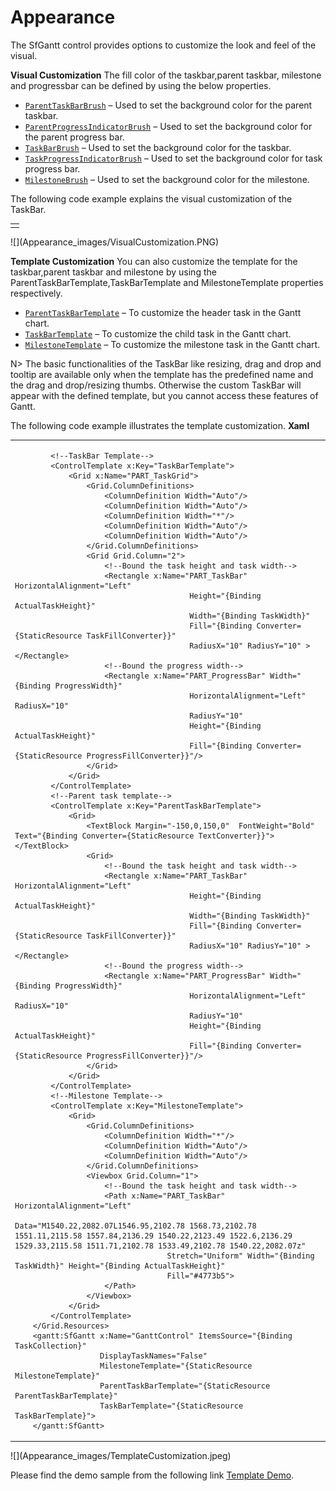 # Appearance

The SfGantt control provides options to customize the look and feel of the visual. 

**Visual Customization**
The fill color of the taskbar,parent taskbar, milestone and progressbar can be defined by using the below properties. 
* [`ParentTaskBarBrush`](https://help.syncfusion.com/cr/cref_files/uwp/Syncfusion.SfGantt.UWP~Syncfusion.UI.Xaml.Gantt.SfGantt~ParentTaskBarBrushProperty.html) – Used to set the background color for the parent taskbar.
* [`ParentProgressIndicatorBrush`](https://help.syncfusion.com/cr/cref_files/uwp/Syncfusion.SfGantt.UWP~Syncfusion.UI.Xaml.Gantt.SfGantt~ParentProgressIndicatorBrushProperty.html) – Used to set the background color for the parent progress bar.
* [`TaskBarBrush`](https://help.syncfusion.com/cr/cref_files/uwp/Syncfusion.SfGantt.UWP~Syncfusion.UI.Xaml.Gantt.SfGantt~TaskBarBrushProperty.html) – Used to set the background color for the taskbar.
* [`TaskProgressIndicatorBrush`](https://help.syncfusion.com/cr/cref_files/uwp/Syncfusion.SfGantt.UWP~Syncfusion.UI.Xaml.Gantt.SfGantt~TaskProgressIndicatorBrushProperty.html) – Used to set the background color for task progress bar.
* [`MilestoneBrush`](https://help.syncfusion.com/cr/cref_files/uwp/Syncfusion.SfGantt.UWP~Syncfusion.UI.Xaml.Gantt.SfGantt~MilestoneBrushProperty.html) – Used to set the background color for the milestone.

The following code example explains the visual customization of the TaskBar.

<table>
<tr>
<td>
        <gantt:SfGantt x:Name="GanttControl" ItemsSource="{Binding TaskCollection}"
                       ParentTaskBarBrush="#33ffbe06" 
                       ParentProgressIndicatorBrush="#FFffbe06"
                       TaskBarBrush="#3390a84e" 
                       TaskProgressIndicatorBrush="#FF90a84e"
                       MilestoneBrush="#999999">
        </gantt:SfGantt>
</td>
</tr>
</table>
![](Appearance_images/VisualCustomization.PNG)

**Template Customization**
You can also customize the template for the taskbar,parent taskbar and milestone by using the ParentTaskBarTemplate,TaskBarTemplate and MilestoneTemplate properties respectively.

* [`ParentTaskBarTemplate`](https://help.syncfusion.com/cr/cref_files/uwp/Syncfusion.SfGantt.UWP~Syncfusion.UI.Xaml.Gantt.SfGantt~ParentTaskBarTemplate.html) – To customize the header task in the Gantt chart.
* [`TaskBarTemplate`](https://help.syncfusion.com/cr/cref_files/uwp/Syncfusion.SfGantt.UWP~Syncfusion.UI.Xaml.Gantt.SfGantt~TaskBarTemplateProperty.html) – To customize the child task in the Gantt chart.
* [`MilestoneTemplate`](https://help.syncfusion.com/cr/cref_files/uwp/Syncfusion.SfGantt.UWP~Syncfusion.UI.Xaml.Gantt.SfGantt~MilestoneTemplate.html) – To customize the milestone task in the Gantt chart.

N> The basic functionalities of the TaskBar like resizing, drag and drop and tooltip are available only when the template has the predefined name and the drag and drop/resizing thumbs. Otherwise the custom TaskBar will appear with the defined template, but you cannot access these features of Gantt.

The following code example illustrates the template customization.
**Xaml**
<table>
<tr>
<td>
<Grid>
  <Grid.Resources>
            <local:TextConverter x:Key="TextConverter"></local:TextConverter>
            <local:ProgressColorConverter x:Key="ProgressFillConverter"></local:ProgressColorConverter>
            <local:ColorConverter x:Key="TaskFillConverter"></local:ColorConverter>

            <!--TaskBar Template-->
            <ControlTemplate x:Key="TaskBarTemplate">
                <Grid x:Name="PART_TaskGrid">
                    <Grid.ColumnDefinitions>
                        <ColumnDefinition Width="Auto"/>
                        <ColumnDefinition Width="Auto"/>
                        <ColumnDefinition Width="*"/>
                        <ColumnDefinition Width="Auto"/>
                        <ColumnDefinition Width="Auto"/>
                    </Grid.ColumnDefinitions>
                    <Grid Grid.Column="2">
                        <!--Bound the task height and task width-->
                        <Rectangle x:Name="PART_TaskBar" HorizontalAlignment="Left"
                                           Height="{Binding ActualTaskHeight}"   
                                           Width="{Binding TaskWidth}"
                                           Fill="{Binding Converter={StaticResource TaskFillConverter}}" 
                                           RadiusX="10" RadiusY="10" ></Rectangle>
                        <!--Bound the progress width-->
                        <Rectangle x:Name="PART_ProgressBar" Width="{Binding ProgressWidth}"
                                           HorizontalAlignment="Left" RadiusX="10" 
                                           RadiusY="10"
                                           Height="{Binding ActualTaskHeight}"
                                           Fill="{Binding Converter={StaticResource ProgressFillConverter}}"/>
                    </Grid>
                </Grid>
            </ControlTemplate>
            <!--Parent task template-->
            <ControlTemplate x:Key="ParentTaskBarTemplate">
                <Grid>
                    <TextBlock Margin="-150,0,150,0"  FontWeight="Bold" Text="{Binding Converter={StaticResource TextConverter}}"></TextBlock>
                    <Grid>
                        <!--Bound the task height and task width-->
                        <Rectangle x:Name="PART_TaskBar" HorizontalAlignment="Left"
                                           Height="{Binding ActualTaskHeight}" 
                                           Width="{Binding TaskWidth}"
                                           Fill="{Binding Converter={StaticResource TaskFillConverter}}"
                                           RadiusX="10" RadiusY="10" ></Rectangle>
                        <!--Bound the progress width-->
                        <Rectangle x:Name="PART_ProgressBar" Width="{Binding ProgressWidth}"
                                           HorizontalAlignment="Left" RadiusX="10" 
                                           RadiusY="10"
                                           Height="{Binding ActualTaskHeight}"
                                           Fill="{Binding Converter={StaticResource ProgressFillConverter}}"/>
                    </Grid>
                </Grid>
            </ControlTemplate>
            <!--Milestone Template-->
            <ControlTemplate x:Key="MilestoneTemplate">
                <Grid>
                    <Grid.ColumnDefinitions>
                        <ColumnDefinition Width="*"/>
                        <ColumnDefinition Width="Auto"/>
                        <ColumnDefinition Width="Auto"/>
                    </Grid.ColumnDefinitions>
                    <Viewbox Grid.Column="1">
                        <!--Bound the task height and task width-->
                        <Path x:Name="PART_TaskBar" HorizontalAlignment="Left"
                                      Data="M1540.22,2082.07L1546.95,2102.78 1568.73,2102.78 1551.11,2115.58 1557.84,2136.29 1540.22,2123.49 1522.6,2136.29 1529.33,2115.58 1511.71,2102.78 1533.49,2102.78 1540.22,2082.07z"
                                      Stretch="Uniform" Width="{Binding TaskWidth}" Height="{Binding ActualTaskHeight}"
                                      Fill="#4773b5">
                        </Path>
                    </Viewbox>
                </Grid>
            </ControlTemplate>
        </Grid.Resources>
        <gantt:SfGantt x:Name="GanttControl" ItemsSource="{Binding TaskCollection}"
                       DisplayTaskNames="False" 
                       MilestoneTemplate="{StaticResource MilestoneTemplate}"
                       ParentTaskBarTemplate="{StaticResource ParentTaskBarTemplate}" 
                       TaskBarTemplate="{StaticResource TaskBarTemplate}">
        </gantt:SfGantt>
</Grid>
</td>
</tr>
</table>
![](Appearance_images/TemplateCustomization.jpeg)

Please find the demo sample from the following link [Template Demo](http://www.syncfusion.com/downloads/support/directtrac/general/ze/TemplateSupport1085883211.zip# ""). 

